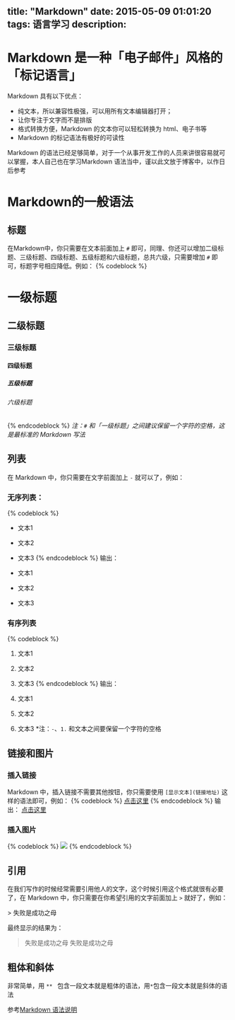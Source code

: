 title: "Markdown"
date: 2015-05-09 01:01:20
tags: 语言学习
description: 
---
# Markdown 是一种「电子邮件」风格的「标记语言」
Markdown 具有以下优点：
- 纯文本，所以兼容性极强，可以用所有文本编辑器打开；
- 让你专注于文字而不是排版
- 格式转换方便，Markdown 的文本你可以轻松转换为 html、电子书等
- Markdown 的标记语法有极好的可读性

Markdown 的语法已经足够简单，对于一个从事开发工作的人员来讲很容易就可以掌握，本人自己也在学习Markdown 语法当中，谨以此文放于博客中，以作日后参考

# Markdown的一般语法 
## 标题

在Markdown中，你只需要在文本前面加上 `#` 即可，同理、你还可以增加二级标题、三级标题、四级标题、五级标题和六级标题，总共六级，只需要增加 `#` 即可，标题字号相应降低。例如：
{% codeblock %}
 # 一级标题
 ## 二级标题 
 ### 三级标题 
 #### 四级标题 
 ##### 五级标题 
 ###### 六级标题 
{% endcodeblock %}
 *注：`#` 和「一级标题」之间建议保留一个字符的空格，这是最标准的 Markdown 写法*

 ## 列表

 在 Markdown 中，你只需要在文字前面加上 `-` 就可以了，例如：

 ### 无序列表：
 {% codeblock %}
- 文本1
- 文本2
- 文本3
{% endcodeblock %}
输出：

- 文本1
- 文本2
- 文本3

### 有序列表
{% codeblock %}
1. 文本1
2. 文本2
3. 文本3
{% endcodeblock %}
输出：

1. 文本1
2. 文本2
3. 文本3
*注：`-`、`1.` 和文本之间要保留一个字符的空格

## 链接和图片

### 插入链接
Markdown 中，插入链接不需要其他按钮，你只需要使用 ` [显示文本](链接地址) ` 这样的语法即可，例如：
{% codeblock %}
[点击这里](http://linbao.github.io "访问我的主页" ) 
{% endcodeblock %}
输出：
[点击这里](http://linbao.github.io "访问我的主页") 

### 插入图片
{% codeblock %}
![](https://linbao-lee.github.io/css/img/author.jpg)
{% endcodeblock %}
## 引用

在我们写作的时候经常需要引用他人的文字，这个时候引用这个格式就很有必要了，在 Markdown 中，你只需要在你希望引用的文字前面加上 ` > ` 就好了，例如：

\> 失败是成功之母

最终显示的结果为：
> 失败是成功之母
> 失败是成功之母

## 粗体和斜体
非常简单，用 `** ` 包含一段文本就是粗体的语法，用`*`包含一段文本就是斜体的语法

参考[Markdown 语法说明](http://wowubuntu.com/markdown/)